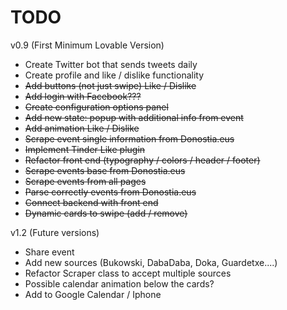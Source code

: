 TODO
====================

v0.9 (First Minimum Lovable Version)
* Create Twitter bot that sends tweets daily
* Create profile and like / dislike functionality
* ~~Add buttons (not just swipe) Like / Dislike~~
* ~~Add login with Facebook???~~
* ~~Create configuration options panel~~
* ~~Add new state: popup with additional info from event~~
* ~~Add animation Like / Dislike~~
* ~~Scrape event single information from Donostia.eus~~
* ~~Implement Tinder Like plugin~~
* ~~Refactor front end (typography / colors / header / footer)~~
* ~~Scrape events base from Donostia.eus~~
* ~~Scrape events from all pages~~
* ~~Parse correctly events from Donostia.eus~~
* ~~Connect backend with front end~~
* ~~Dynamic cards to swipe (add / remove)~~

v1.2 (Future versions)
* Share event
* Add new sources (Bukowski, DabaDaba, Doka, Guardetxe....)
* Refactor Scraper class to accept multiple sources
* Possible calendar animation below the cards?
* Add to Google Calendar / Iphone
